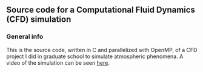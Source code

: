 ## Source code for a Computational Fluid Dynamics (CFD) simulation

### General info
This is the source code, written in C and parallelized with OpenMP, of a CFD project I did in graduate school to simulate atmospheric phenomena. A video of the simulation can be seen [here](https://drive.google.com/file/d/0BxOC1jKVio-1bmMzSnZKRWtqYms/view?usp=sharing).
